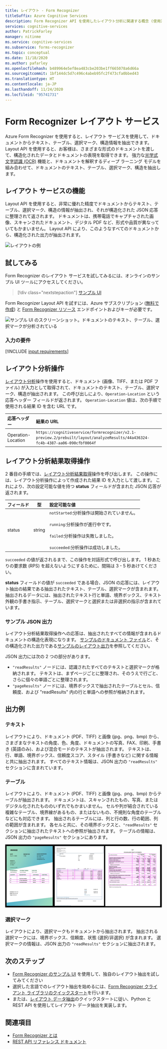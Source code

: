 ```yaml
---
title: レイアウト - Form Recognizer
titleSuffix: Azure Cognitive Services
description: Form Recognizer API を使用したレイアウト分析に関連する概念 (使用法と制限) について説明します。
services: cognitive-services
author: PatrickFarley
manager: nitinme
ms.service: cognitive-services
ms.subservice: forms-recognizer
ms.topic: conceptual
ms.date: 11/18/2020
ms.author: pafarley
ms.openlocfilehash: b489964e5ef8ea483cbe203be1ff665078a6d66a
ms.sourcegitcommit: 1bf144dc5d7c496c4abeb95fc2f473cfa0bbed43
ms.translationtype: HT
ms.contentlocale: ja-JP
ms.lasthandoff: 11/24/2020
ms.locfileid: "95741731"
---
```

# <a name="form-recognizer-layout-service"></a>Form Recognizer レイアウト サービス

Azure Form Recognizer を使用すると、レイアウト サービスを使用して、ドキュメントからテキスト、テーブル、選択マーク、構造情報を抽出できます。 Layout API を使用すると、お客様は、さまざまな形式のドキュメントを渡して、構造化されたデータとドキュメントの表現を取得できます。 強力な[光学式文字認識 (OCR)](https://docs.microsoft.com/azure/cognitive-services/computer-vision/concept-recognizing-text) 機能と、ドキュメントを解釈するディープ ラーニング モデルを組み合わせて、ドキュメントのテキスト、テーブル、選択マーク、構造を抽出します。 

## <a name="what-does-the-layout-service-do"></a>レイアウト サービスの機能

Layout API を使用すると、非常に優れた精度でドキュメントからテキスト、テーブル、選択マーク、構造の情報が抽出され、それが構造化された JSON 応答に整理されて返されます。 ドキュメントは、携帯電話でキャプチャされた画像、スキャンされたドキュメント、デジタル PDF など、形式や品質が異なっていてもかまいません。 Layout API により、このようなすべてのドキュメントから、構造化された出力が抽出されます。

![レイアウトの例](./media/layout-tool-example.JPG)

## <a name="try-it-out"></a>試してみる

Form Recognizer のレイアウト サービスを試してみるには、オンラインのサンプル UI ツールにアクセスしてください。

> [!div class="nextstepaction"]
> [サンプル UI](https://fott-preview.azurewebsites.net/)

Form Recognizer Layout API を試すには、Azure サブスクリプション ([無料で作成](https://azure.microsoft.com/free/cognitive-services)) と [Form Recognizer リソース](https://ms.portal.azure.com/#create/Microsoft.CognitiveServicesFormRecognizer) エンドポイントおよびキーが必要です。 

![サンプル UI のスクリーンショット。ドキュメントのテキスト、テーブル、選択マークが分析されている](./media/analyze-layout.png)

### <a name="input-requirements"></a>入力の要件 

[!INCLUDE [input requirements](./includes/input-requirements-receipts.md)]

## <a name="the-analyze-layout-operation"></a>レイアウト分析操作

[レイアウト分析](https://westcentralus.dev.cognitive.microsoft.com/docs/services/form-recognizer-api-v2-1-preview-2/operations/AnalyzeLayoutAsync)操作を使用すると、ドキュメント (画像、TIFF、または PDF ファイル) が入力として取得されて、ドキュメントのテキスト、テーブル、選択マーク、構造が抽出されます。 この呼び出しにより、`Operation-Location` という応答ヘッダー フィールドが返されます。 `Operation-Location` 値は、次の手順で使用される結果 ID を含む URL です。

|応答ヘッダー| 結果の URL |
|:-----|:----|
|Operation-Location | `https://cognitiveservice/formrecognizer/v2.1-preview.2/prebuilt/layout/analyzeResults/44a436324-fc4b-4387-aa06-090cfbf0064f` |

## <a name="the-get-analyze-layout-result-operation"></a>レイアウト分析結果取得操作

2 番目の手順では、[レイアウト分析結果取得](https://westcentralus.dev.cognitive.microsoft.com/docs/services/form-recognizer-api-v2-1-preview-2/operations/GetAnalyzeLayoutResult)操作を呼び出します。 この操作には、レイアウト分析操作によって作成された結果 ID を入力として渡します。 これにより、次の設定可能な値を持つ **status** フィールドが含まれた JSON 応答が返されます。 

|フィールド| 型 | 設定可能な値 |
|:-----|:----:|:----|
|status | string | `notStarted`:分析操作は開始されていません。<br /><br />`running`:分析操作が進行中です。<br /><br />`failed`:分析操作は失敗しました。<br /><br />`succeeded`:分析操作は成功しました。|

`succeeded` の値が返されるまで、この操作を対話形式で呼び出します。 1 秒あたりの要求数 (RPS) を超えないようにするために、間隔は 3 - 5 秒あけてください。

**status** フィールドの値が `succeeded` である場合、JSON の応答には、レイアウト抽出の結果である抽出されたテキスト、テーブル、選択マークが含まれます。 抽出されるデータには、抽出されたテキスト行と単語、境界ボックス、テキスト外観の手書き指示、テーブル、選択マークと選択または非選択の指示が含まれています。 

### <a name="sample-json-output"></a>サンプル JSON 出力

レイアウト分析結果取得操作への応答は、抽出されたすべての情報が含まれるドキュメントの構造化表現になります。 [サンプルのドキュメント ファイル](https://github.com/Azure-Samples/cognitive-services-REST-api-samples/tree/master/curl/form-recognizer/sample-layout.pdf)と、その構造化された出力である[サンプルのレイアウト出力](https://github.com/Azure-Samples/cognitive-services-REST-api-samples/tree/master/curl/form-recognizer/sample-layout-output.json)を参照してください。

JSON 出力には次の 2 つの部分があります。 
* `"readResults"` ノードには、認識されたすべてのテキストと選択マークが格納されます。 テキストは、まずページごとに整理され、そのうえで行ごと、さらに個々の単語ごとに整理されます。 
* `"pageResults"` ノードには、境界ボックスで抽出されたテーブルとセル、信頼度、および "readResults" 内の行と単語への参照が格納されます。

## <a name="example-output"></a>出力例

### <a name="text"></a>テキスト

レイアウトにより、ドキュメント (PDF、TIFF) と画像 (jpg、png、bmp) から、さまざまなテキストの角度、色、角度、ドキュメントの写真、FAX、印刷、手書き (英語のみ)、および混合モードのテキストが抽出されます。 テキストは、行、単語、境界ボックス、信頼度スコア、スタイル (手書きなど) に関する情報と共に抽出されます。 すべてのテキスト情報は、JSON 出力の `"readResults"` セクションに含まれています。 

### <a name="tables"></a>テーブル

レイアウトにより、ドキュメント (PDF、TIFF) と画像 (jpg、png、bmp) からテーブルが抽出されます。 ドキュメントは、スキャンされたもの、写真、またはデジタル化されたもののいずれでもかまいません。 セルや列が結合されている複雑なテーブル、境界線があるもの、またはないもの、不規則な角度のテーブルなどにも対応できます。 抽出されるテーブルには、列と行の数、行の範囲、列の範囲が含まれます。 各セルと共に、その境界ボックスと、`"readResults"` セクションに抽出されたテキストへの参照が抽出されます。 テーブルの情報は、JSON 出力の `"pageResults"` セクションにあります。 

![テーブルの例](./media/tables-example.jpg)

### <a name="selection-marks"></a>選択マーク

レイアウトにより、選択マークもドキュメントから抽出されます。 抽出される選択マークには、境界ボックス、信頼度、状態 (選択/非選択) が含まれます。 選択マークの情報は、JSON 出力の `"readResults"` セクションに抽出されます。 

## <a name="next-steps"></a>次のステップ

- [Form Recognizer のサンプル UI](https://fott-preview.azurewebsites.net/) を使用して、独自のレイアウト抽出を試してみてください
- 選択した言語でのレイアウト抽出を始めるには、[Form Recognizer クライアント ライブラリのクイックスタート](quickstarts/client-library.md)を行います。
- または、[レイアウト データ抽出](./QuickStarts/python-layout.md)のクイックスタートに従い、Python と REST API を使用してレイアウト データ抽出を実装します。

## <a name="see-also"></a>関連項目

* [Form Recognizer とは](./overview.md)
* [REST API リファレンス ドキュメント](https://westcentralus.dev.cognitive.microsoft.com/docs/services/form-recognizer-api-v2-1-preview-2/operations/AnalyzeLayoutAsync)




